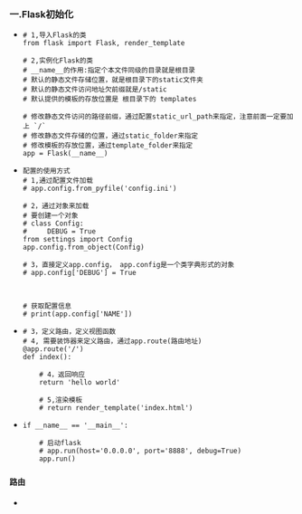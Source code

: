 ### 一.Flask初始化

- ```
  # 1,导入Flask的类
  from flask import Flask, render_template

  # 2,实例化Flask的类
  # __name__的作用:指定个本文件同级的目录就是根目录
  # 默认的静态文件存储位置，就是根目录下的static文件夹
  # 默认的静态文件访问地址欠前缀就是/static
  # 默认提供的模板的存放位置是 根目录下的 templates

  # 修改静态文件访问的路径前缀，通过配置static_url_path来指定，注意前面一定要加上 `/`
  # 修改静态文件存储的位置，通过static_folder来指定
  # 修改模板的存放位置，通过template_folder来指定
  app = Flask(__name__)
  ```

- ```
  配置的使用方式
  # 1,通过配置文件加载
  # app.config.from_pyfile('config.ini')

  # 2，通过对象来加载
  # 要创建一个对象
  # class Config:
  #     DEBUG = True
  from settings import Config
  app.config.from_object(Config)

  # 3，直接定义app.config， app.config是一个类字典形式的对象
  # app.config['DEBUG'] = True



  # 获取配置信息
  # print(app.config['NAME'])
  ```

- ```
  # 3，定义路由，定义视图函数
  # 4, 需要装饰器来定义路由，通过app.route(路由地址)
  @app.route('/')
  def index():

      # 4，返回响应
      return 'hello world'

      # 5,渲染模板
      # return render_template('index.html')
  ```

- ```
  if __name__ == '__main__':

      # 启动flask
      # app.run(host='0.0.0.0', port='8888', debug=True)
      app.run()
  ```

  ### 

#### 路由

- ​
